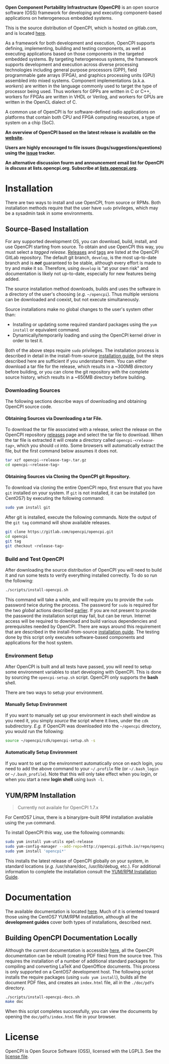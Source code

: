 [//]: # (These are reference links used in the body of this note and get 
         stripped out when the markdown processor does its job. The blank lines
         before and after these references are important for portability across
         different markdown parsers.)

[doc]:  <https://opencpi.gitlab.io>

[issues]: <https://gitlab.com/opencpi/opencpi/-/issues>

[mailing_list]: <http://lists.opencpi.org>

[src_install]: <https://opencpi.gitlab.io/releases/develop/docs/OpenCPI_Installation_Guide.pdf>

[releases]:   <https://gitlab.com/opencpi/opencpi/-/releases>

[repo]: <https://gitlab.com/opencpi/opencpi>

[rpm_install]: <https://opencpi.gitlab.io/releases/develop/docs/RPM_Installation_Guide.pdf>

[tags]: <https://gitlab.com/opencpi/opencpi/-/tags>

[website]: <https://www.opencpi.org>


**Open Component Portability Infrastructure (OpenCPI)** is an open source
software (OSS) framework for developing and executing component-based
applications on heterogeneous embedded systems.

This is the source distribution of OpenCPI, which is hosted on
gitlab.com, and is located [here][repo].

As a framework for both development and execution, OpenCPI supports defining,
implementing, building and testing components, as well as executing
applications based on those components in the targeted embedded systems.  By
targeting heterogeneous systems, the framework supports development and
execution across diverse processing technologies including general purpose
processors (GPP), field programmable gate arrays (FPGA), and graphics
processing units (GPU) assembled into mixed systems.  Component implementations
(a.k.a. _workers_) are written in the language commonly used to target the type
of processor being used.  Thus workers for GPPs are written in C or C++, workers
for FPGAs are written in VHDL or Verilog, and workers for GPUs are written in
the OpenCL dialect of C.

A common use of OpenCPI is for software-defined radio applications on platforms
that contain both CPU and FPGA computing resources, a type of system on a chip
(SoC).

**An overview of OpenCPI based on the latest release is available on the
[website][website].**

**Users are highly encouraged to file issues (bugs/suggestions/questions) using
the [issue][issues] tracker.**

**An alternative discussion fourm and announcement email list for OpenCPI is
_discuss_ at lists.opencpi.org.  Subscribe at [lists.opencpi.org][mailing_list].**


# Installation
There are two ways to install and use OpenCPI, from source or RPMs.  Both
installation methods require that the user have `sudo` privileges, which may be
a sysadmin task in some environments.

## Source-Based Installation
For any supported development OS, you can download, build, install, and use
OpenCPI starting from source.  To obtain and use OpenCPI this way, you must
select a _tagged release_.  [Releases][releases] and [tags][tags] are listed at
the OpenCPI GitLab repository.  The default git branch, `develop`, is the most
up-to-date branch and is **_not_** guaranteed to be stable, although every
effort is made to try and make it so.  Therefore, using `develop` is "at your
own risk" and documentation is likely not up-to-date, especially for new
features being added.

The source installation method downloads, builds and uses
the software in a directory of the user's choosing (_e.g._ `~/opencpi`).  Thus
multiple versions can be downloaded and coexist, but not execute simultaneously.

Source installations make no global changes to the user's system other than:
- Installing or updating some required standard packages using the `yum install`
  or equivalent command.
- Dynamically/temporarily loading and using the OpenCPI kernel driver in order
  to test it.

Both of the above steps require `sudo` privileges.  The installation process is
described in detail in the install-from-source [installation guide][src_install],
but the steps described here are sufficient if you understand them. You can
either download a tar file for the release, which results in a ~300MB directory
before building, or you can clone the git repository with the complete source
history, which results in a ~650MB directory before building.

### Downloading Sources
The following sections describe ways of downloading and obtaining OpenCPI source
code.

#### Obtaining Sources via Downloading a tar File.
To download the tar file associated with a release, select the release on the
OpenCPI repository [releases][releases] page and select the tar file to download.
When the tar file is extracted it will create a directory called
<code>opencpi-<em>\<release-tag\></em></code>, which you should `cd` into.
Some browsers will automatically extract the file, but the first command below
assumes it does not.
```bash
tar xzf opencpi-<release-tag>.tar.gz
cd opencpi-<release-tag>
```

#### Obtaining Sources via Cloning the OpenCPI git Repository.
To download via cloning the entire OpenCPI repo, first ensure that you have
`git` installed on your system.  If `git` is not installed, it can be installed
(on CentOS7) by executing the following command:
```bash
sudo yum install git
```

After git is installed, execute the following commands.  Note the output of the `git tag`
command will show available releases.
```bash
git clone https://gitlab.com/opencpi/opencpi.git
cd opencpi
git tag
git checkout <release-tag>
```

### Build and Test OpenCPI
After downloading the source distribution of OpenCPI you will need to build it
and run some tests to verify everything installed correctly. To do so run the
following:
```bash
./scripts/install-opencpi.sh
```

This command will take a while, and will require you to provide the `sudo`
password twice during the process.  The password for `sudo` is required for the
two _global_ actions described [earlier](#source-based-installation).  If you
are not present to provide the password the installation script may fail, but
can be rerun.  Internet access will be required to download and build various
dependencies and prerequisites needed by OpenCPI.  There are ways around this
requirement that are described in the install-from-source
[installation guide][src_install]. The testing done by this script only executes
software-based components and applications for the host system.


### Environment Setup
After OpenCPI is built and all tests have passed, you will need to setup some
environment variables to start developing with OpenCPI. This is done by sourcing
the `opencpi-setup.sh` script.  OpenCPI only supports the **bash** shell. 

There are two ways to setup your environment.

#### Manually Setup Environment
If you want to manually set up your environment in each shell window as you need
it, you simply _source_ the script where it lives, under the `cdk` subdirectory.
_E.g._ if OpenCPI was downloaded into the `~/opencpi` directory, you would run
the following:
```bash
source ~/opencpi/cdk/opencpi-setup.sh -s
```

#### Automatically Setup Environment
If you want to set up the environment automatically once on each login, you need
to add the above command to your `~/.profile` file (or `~/.bash_login` or
`~/.bash_profile`).  Note that this will only take effect when you login, or
when you start a new **login shell** using `bash -l`.


## YUM/RPM Installation
> Currently not availale for OpenCPI 1.7.x

For CentOS7 Linux, there is a binary/pre-built RPM installation
available using the `yum` command.

To install OpenCPI this way, use the following commands:
```bash
sudo yum install yum-utils epel-release
sudo yum-config-manager --add-repo=http://opencpi.github.io/repo/opencpi.repo
sudo yum install 'opencpi*'
```

This installs the latest release of OpenCPI globally on your system, in standard
locations (_e.g._ /usr/share/doc, /usr/lib/debug, etc.). For additional
information to complete the installation consult the
[YUM/RPM Installation Guide][rpm_install].


# Documentation
The available documentation is located [here][doc].  Much of it is oriented
toward those using the CentOS7 YUM/RPM installation, although all the
**development guides** cover both types of installations, described next.

## Building OpenCPI Documentation Locally
Although the current documentation is accessible [here][doc], all the OpenCPI
documentation can be rebuilt (creating PDF files) from the source tree.  This
requires the installation of a number of additional standard packages for
compiling and converting LaTeX and OpenOffice documents.  This process is only
supported on a CentOS7 development host.  The following script installs the
require packages (using `sudo yum install`), builds all the document PDF files,
and creates an `index.html` file, all in the `./doc/pdfs` directory.
```bash
./scripts/install-opencpi-docs.sh
make doc
```

When this script completes successfully, you can view the documents by opening
the `doc/pdfs/index.html` file in your browser.

# License
OpenCPI is Open Source Software (OSS), licensed with the LGPL3. See the
[license file](LICENSE.txt).


